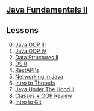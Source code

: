 ## <b><u>Java Fundamentals II</u></b>


## Lessons
0. [Java OOP III](https://github.com/floreo-labs/Java-Core-Curriculum/blob/master/lessons/interfaces-abstract-1/ReadMe.md)
1. [Java OOP IV](https://github.com/floreo-labs/Java-Core-Curriculum/tree/master/lessons/interfaces-abstract-2)
2. [Data Structures II](https://github.com/floreo-labs/Java-Core-Curriculum/tree/master/lessons/stacks-queues)
3. [DSIII]()
4. [RestAPI's]()
5. [Networking in Java]()
6. [Intro to Threads]()
7. [Java Under The Hood II]()
8. [Classes + OOP Review]()
9. [Intro to Git]()



